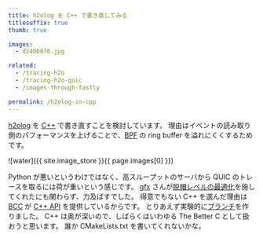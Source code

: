 ```yaml
---
title: h2olog を C++ で書き直してみる
titlesuffix: true
thumb: true

images:
  - d24008f6.jpg

related:
  - /tracing-h2o
  - /tracing-h2o-quic
  - /images-through-fastly

permalink: /h2olog-in-cpp
---
```


[h2olog](https://github.com/toru/h2olog) を [C++](https://ja.wikipedia.org/wiki/C%2B%2B) で書き直すことを検討しています。
理由はイベントの読み取り側のパフォーマンスを上げることで、[BPF](https://www.kernel.org/doc/html/latest/bpf/index.html) の ring buffer を溢れにくくするためです。

![water]({{ site.image_store }}{{ page.images[0] }})

Python が悪いというわけではなく、高スループットのサーバから QUIC のトレースを取るには荷が重いという感じです。
[gfx](https://twitter.com/__gfx__) さんが[脱帽レベルの最適化](https://github.com/toru/h2olog/pull/36)を施してくれたにも関わらず、力及ばすでした。
得意でもない C++ を選んだ理由は [BCC](https://iovisor.github.io/bcc/) が [C++ API](https://github.com/iovisor/bcc/tree/master/src/cc/api) を提供しているからです。
とりあえず実験的に[ブランチ](https://github.com/toru/h2olog/tree/v2)を作りました。
C++ は奥が深いので、しばらくはいわゆる The Better C として扱おうと思います。
誰か CMakeLists.txt を書いてくれないかな。
